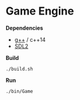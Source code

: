 Game Engine
===========

**Dependencies**

- [g++](https://gcc.gnu.org/onlinedocs/gcc-3.3.5/gcc/G_002b_002b-and-GCC.html) / c++14
- [SDL2](https://www.libsdl.org/download-2.0.php)

**Build**

```
./build.sh
```

**Run**

```
./bin/Game
```
